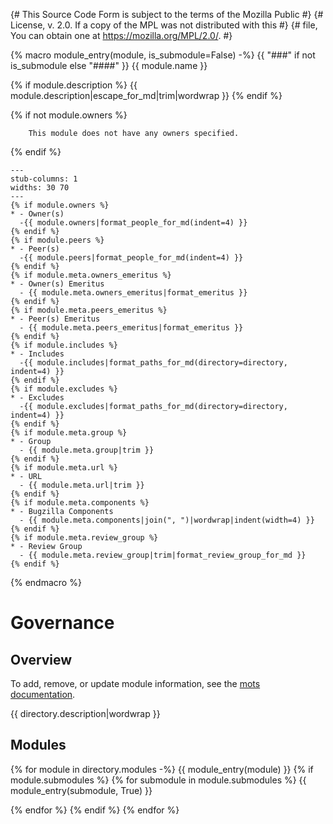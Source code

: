 {# This Source Code Form is subject to the terms of the Mozilla Public #}
{# License, v. 2.0. If a copy of the MPL was not distributed with this #}
{# file, You can obtain one at <https://mozilla.org/MPL/2.0/>. #}

<!-- This file was automatically generated using `mots export`.

  See https://mots.readthedocs.io/en/latest/#quick-start for quick
start documentation and how to modify this file. -->

{% macro module_entry(module, is_submodule=False) -%}
{{ "###" if not is_submodule else "####" }} {{ module.name }}

{% if module.description %}
{{ module.description|escape_for_md|trim|wordwrap }}
{% endif %}

{% if not module.owners %}
```{warning}
    This module does not have any owners specified.
```
{% endif %}
```{list-table}
---
stub-columns: 1
widths: 30 70
---
{% if module.owners %}
* - Owner(s)
  -{{ module.owners|format_people_for_md(indent=4) }}
{% endif %}
{% if module.peers %}
* - Peer(s)
  -{{ module.peers|format_people_for_md(indent=4) }}
{% endif %}
{% if module.meta.owners_emeritus %}
* - Owner(s) Emeritus
  - {{ module.meta.owners_emeritus|format_emeritus }}
{% endif %}
{% if module.meta.peers_emeritus %}
* - Peer(s) Emeritus
  - {{ module.meta.peers_emeritus|format_emeritus }}
{% endif %}
{% if module.includes %}
* - Includes
  -{{ module.includes|format_paths_for_md(directory=directory, indent=4) }}
{% endif %}
{% if module.excludes %}
* - Excludes
  -{{ module.excludes|format_paths_for_md(directory=directory, indent=4) }}
{% endif %}
{% if module.meta.group %}
* - Group
  - {{ module.meta.group|trim }}
{% endif %}
{% if module.meta.url %}
* - URL
  - {{ module.meta.url|trim }}
{% endif %}
{% if module.meta.components %}
* - Bugzilla Components
  - {{ module.meta.components|join(", ")|wordwrap|indent(width=4) }}
{% endif %}
{% if module.meta.review_group %}
* - Review Group
  - {{ module.meta.review_group|trim|format_review_group_for_md }}
{% endif %}
```
{% endmacro %}


# Governance

## Overview

To add, remove, or update module information, see the
[mots documentation](https://mots.readthedocs.io/en/latest/#adding-a-module>).

{{ directory.description|wordwrap }}


## Modules

{% for module in directory.modules -%}
{{ module_entry(module) }}
{% if module.submodules %}
{% for submodule in module.submodules %}
{{ module_entry(submodule, True) }}

{% endfor %}
{% endif %}
{% endfor %}
